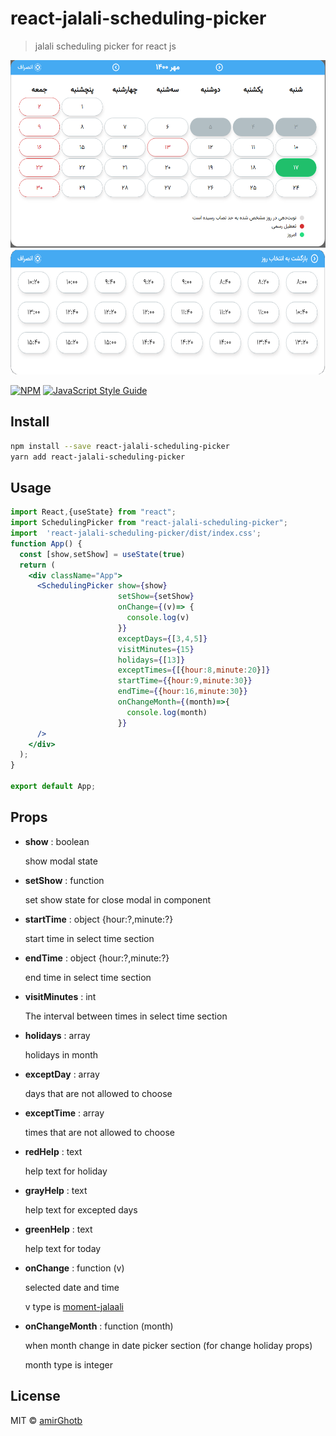 
# react-jalali-scheduling-picker

> jalali scheduling picker for react js


<img src="https://github.com/amirGhotb/react-jalali-scheduling-picker/blob/main/screenShots/1.PNG?raw=true"  height="300" />
<img src="https://github.com/amirGhotb/react-jalali-scheduling-picker/blob/main/screenShots/2.PNG?raw=true"  height="200" />

[![NPM](https://img.shields.io/npm/v/react-jalali-scheduling-picker.svg)](https://www.npmjs.com/package/react-jalali-scheduling-picker) [![JavaScript Style Guide](https://img.shields.io/badge/code_style-standard-brightgreen.svg)](https://standardjs.com)

## Install

```bash
npm install --save react-jalali-scheduling-picker
yarn add react-jalali-scheduling-picker
```

## Usage

```jsx
import React,{useState} from "react";
import SchedulingPicker from "react-jalali-scheduling-picker";
import  'react-jalali-scheduling-picker/dist/index.css';
function App() {
  const [show,setShow] = useState(true)
  return (
    <div className="App">
      <SchedulingPicker show={show}
                        setShow={setShow}
                        onChange={(v)=> {
                          console.log(v)
                        }}
                        exceptDays={[3,4,5]}
                        visitMinutes={15}
                        holidays={[13]}
                        exceptTimes={[{hour:8,minute:20}]}
                        startTime={{hour:9,minute:30}}
                        endTime={{hour:16,minute:30}}
                        onChangeMonth={(month)=>{
                          console.log(month)
                        }}
      />
    </div>
  );
}

export default App;
```
## Props

 - **show** : boolean

   show modal state
 - **setShow** : function

    set show state for close modal in component

 - **startTime** : object {hour:?,minute:?}

    start time in select time section

 - **endTime** : object {hour:?,minute:?}

    end time in select time section

 - **visitMinutes** : int

    The interval between times in select time section

 - **holidays** : array

    holidays	 in month

 - **exceptDay** : array

    days that are not allowed to choose

 - **exceptTime** : array

    times that are not allowed to choose

 - **redHelp** : text

   help text for holiday

 - **grayHelp** : text

   help text for excepted days

 - **greenHelp** : text

   help text for today

 - **onChange** : function (v)

    selected date and time

    v type is [moment-jalaali](https://github.com/jalaali/moment-jalaali)

 - **onChangeMonth** : function (month)

    when month change in date picker section (for change holiday props)

    month type is integer

## License

MIT © [amirGhotb](https://github.com/amirGhotb)
